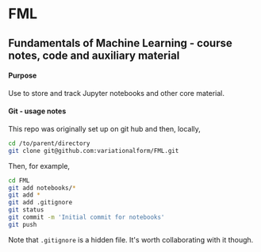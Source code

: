 # FML

## Fundamentals of Machine Learning - course notes, code and auxiliary material

#### Purpose

Use to store and track Jupyter notebooks and other core material. 




#### Git - usage notes

This repo was originally set up on git hub and then, locally,

```bash
cd /to/parent/directory
git clone git@github.com:variationalform/FML.git
```

Then, for example, 
```bash
cd FML
git add notebooks/*
git add *
git add .gitignore 
git status
git commit -m 'Initial commit for notebooks'
git push
```
Note that `.gitignore` is a hidden file. It's worth collaborating with it though.

